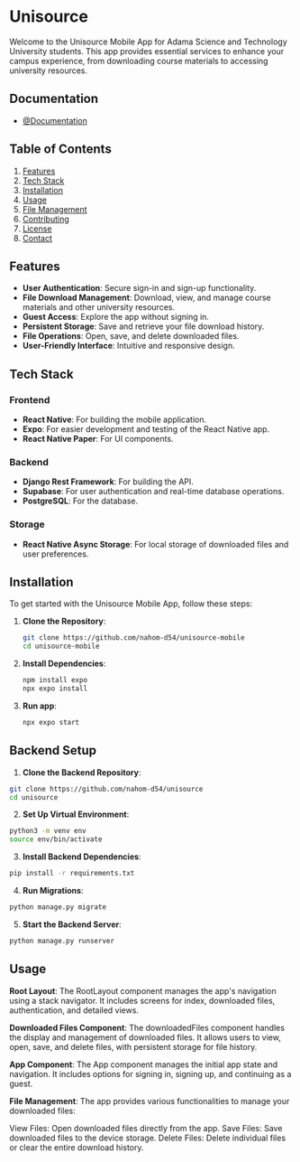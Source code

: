 
# Unisource

Welcome to the Unisource Mobile App for Adama Science and Technology University students. This app provides essential services to enhance your campus experience, from downloading course materials to accessing university resources.


## Documentation

- [@Documentation](https://docs.google.com/document/d/1A8CBoCcUSeQFpAvRodwlSH-Zlh6h3a5G0lrkf7H-SlU/edit)



## Table of Contents

1. [Features](#features)
2. [Tech Stack](#tech-stack)
3. [Installation](#installation)
4. [Usage](#usage)
5. [File Management](#file-management)
6. [Contributing](#contributing)
7. [License](#license)
8. [Contact](#contact)

## Features

- **User Authentication**: Secure sign-in and sign-up functionality.
- **File Download Management**: Download, view, and manage course materials and other university resources.
- **Guest Access**: Explore the app without signing in.
- **Persistent Storage**: Save and retrieve your file download history.
- **File Operations**: Open, save, and delete downloaded files.
- **User-Friendly Interface**: Intuitive and responsive design.

## Tech Stack

### Frontend

- **React Native**: For building the mobile application.
- **Expo**: For easier development and testing of the React Native app.
- **React Native Paper**: For UI components.

### Backend

- **Django Rest Framework**: For building the API.
- **Supabase**: For user authentication and real-time database operations.
- **PostgreSQL**: For the database.

### Storage

- **React Native Async Storage**: For local storage of downloaded files and user preferences.


## Installation

To get started with the Unisource Mobile App, follow these steps:

1. **Clone the Repository**:
   ```bash
   git clone https://github.com/nahom-d54/unisource-mobile
   cd unisource-mobile

2. **Install Dependencies**:
    ```bash
    npm install expo
    npx expo install
3. **Run app**:
    ```bash
    npx expo start

## Backend Setup

1. **Clone the Backend Repository**:

```bash
git clone https://github.com/nahom-d54/unisource
cd unisource
```
2. **Set Up Virtual Environment**:
```bash
python3 -m venv env
source env/bin/activate
```
3. **Install Backend Dependencies**:
```bash
pip install -r requirements.txt
```
4. **Run Migrations**:
```bash
python manage.py migrate
```
5. **Start the Backend Server**:
```bash
python manage.py runserver
```




## Usage
**Root Layout**:
The RootLayout component manages the app's navigation using a stack navigator. It includes screens for index, downloaded files, authentication, and detailed views.

**Downloaded Files Component**:
The downloadedFiles component handles the display and management of downloaded files. It allows users to view, open, save, and delete files, with persistent storage for file history.

**App Component**:
The App component manages the initial app state and navigation. It includes options for signing in, signing up, and continuing as a guest.

**File Management**:
The app provides various functionalities to manage your downloaded files:

View Files: Open downloaded files directly from the app.
Save Files: Save downloaded files to the device storage.
Delete Files: Delete individual files or clear the entire download history.

